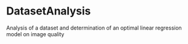 # DatasetAnalysis
Analysis of a dataset and determination of an optimal linear regression model on image quality 
